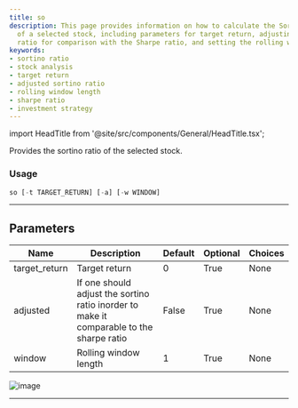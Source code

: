 ```yaml
---
title: so
description: This page provides information on how to calculate the Sortino ratio
  of a selected stock, including parameters for target return, adjusting the Sortino
  ratio for comparison with the Sharpe ratio, and setting the rolling window length.
keywords:
- sortino ratio
- stock analysis
- target return
- adjusted sortino ratio
- rolling window length
- sharpe ratio
- investment strategy
---
```


import HeadTitle from '@site/src/components/General/HeadTitle.tsx';

<HeadTitle title="so - Qa - Stocks - Reference | OpenBB Terminal Docs" />

Provides the sortino ratio of the selected stock.

### Usage

```python
so [-t TARGET_RETURN] [-a] [-w WINDOW]
```

---

## Parameters

| Name | Description | Default | Optional | Choices |
| ---- | ----------- | ------- | -------- | ------- |
| target_return | Target return | 0 | True | None |
| adjusted | If one should adjust the sortino ratio inorder to make it comparable to the sharpe ratio | False | True | None |
| window | Rolling window length | 1 | True | None |

![image](https://user-images.githubusercontent.com/75195383/163530572-e527bc75-7ecd-44e3-b971-83b9a0662d0d.png)

---
